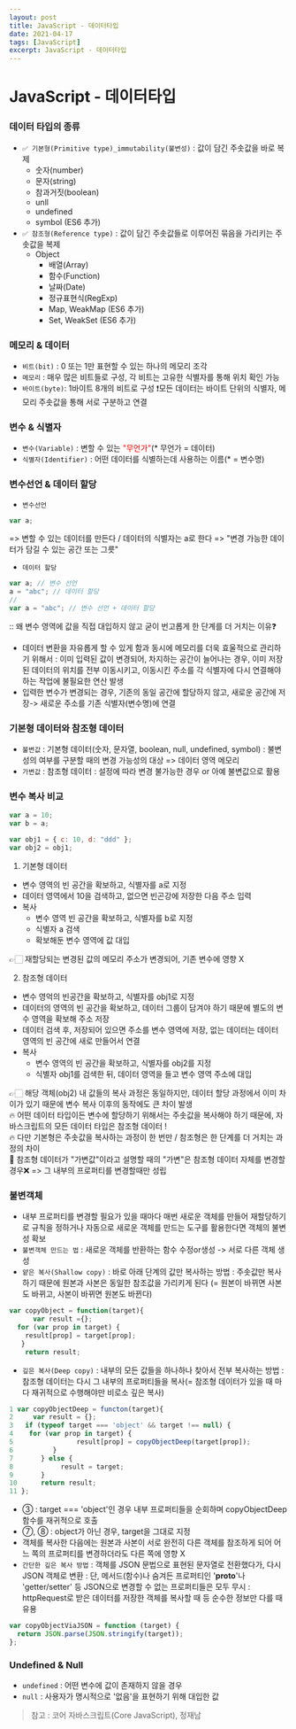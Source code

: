 ```yaml
---
layout: post
title: JavaScript - 데이터타입
date: 2021-04-17
tags: [JavaScript]
excerpt: JavaScript - 데이터타입
---
```


# JavaScript - 데이터타입

### 데이터 타입의 종류

- `✅ 기본형(Primitive type)_immutability(불변성)`
  : 값이 담긴 주솟값을 바로 복제
  - 숫자(number)
  - 문자(string)
  - 참과거짓(boolean)
  - unll
  - undefined
  - symbol (ES6 추가)
- `✅ 참조형(Reference type)`
  : 값이 담긴 주솟값들로 이루어진 묶음을 가리키는 주솟값을 복제
  - Object
    - 배열(Array)
    - 함수(Function)
    - 날짜(Date)
    - 정규표현식(RegExp)
    - Map, WeakMap (ES6 추가)
    - Set, WeakSet (ES6 추가)

### 메모리 & 데이터

- `비트(bit)` : 0 또는 1만 표현할 수 있는 하나의 메모리 조각
- `메모리` : 매우 많은 비트들로 구성, 각 비트는 고유한 식별자를 통해 위치 확인 가능
- `바이트(byte)`: 1바이트 8개의 비트로 구성
  ❗️모든 데이터는 바이트 단위의 식별자, 메모리 주솟값을 통해 서로 구분하고 연결

### 변수 & 식별자

- `변수(Variable)`
  : 변할 수 있는 <span style="color:red">"무언가"</span>(\* 무언가 = 데이터)
- `식별자(Identifier)`
  : 어떤 데이터를 식별하는데 사용하는 이름(\* = 변수명)

### 변수선언 & 데이터 할당

- `변수선언`

```js
var a;
```

=> 변할 수 있는 데이터를 만든다 / 데이터의 식별자는 a로 한다
=> "변경 가능한 데이터가 담길 수 있는 공간 또는 그릇"

- `데이터 할당`

```js
var a; // 변수 선언
a = "abc"; // 데이터 할당
//
var a = "abc"; // 변수 선언 + 데이터 할당
```

:: 왜 변수 영역에 값을 직접 대입하지 않고 굳이 번고롭게 한 단계를 더 거치는 이유❓

- 데이터 변환을 자유롭게 할 수 있게 함과 동시에 메모리를 더욱 효울적으로 관리하기 위해서
  : 이미 입력된 값이 변경되어, 차지하는 공간이 늘어나는 경우, 이미 저장된 데이터의 위치를 전부 이동시키고, 이동시킨 주소를 각 식별자에 다시 연결해야 하는 작업에 불필요한 연산 발생
- 입력한 변수가 변경되는 경우, 기존의 동일 공간에 할당하지 않고, 새로운 공간에 저장-> 새로운 주소를 기존 식별자(변수명)에 연결

### 기본형 데이터와 참조형 데이터

- `불변값`
  : 기본형 데이터(숫자, 문자열, boolean, null, undefined, symbol)
  : 불변성의 여부를 구분할 때의 변경 가능성의 대상 => 데이터 영역 메모리
- `가변값`
  : 참조형 데이터
  : 설정에 따라 변경 불가능한 경우 or 아예 불변값으로 활용

### 변수 복사 비교

```js
var a = 10;
var b = a;

var obj1 = { c: 10, d: "ddd" };
var obj2 = obj1;
```

1. 기본형 데이터

- 변수 영역의 빈 공간을 확보하고, 식별자를 a로 지정
- 데이터 영역에서 10을 검색하고, 없으면 빈곤강에 저장한 다음 주소 입력
- 복사
  - 변수 영역 빈 공간을 확보하고, 식별자를 b로 지정
  - 식별자 a 검색
  - 확보해둔 변수 영역에 값 대입

👉🏻 재할당되는 변경된 값의 메모리 주소가 변경되어, 기존 변수에 영향 X

2. 참조형 데이터

- 변수 영억의 빈공간을 확보하고, 식별자를 obj1로 지정
- 데이터의 영역의 빈 공간을 확보하고, 데이터 그룹이 담겨야 하기 때문에 별도의 변수 영역을 확보해 주소 저장
- 데이터 검색 후, 저장되어 있으면 주소를 변수 영역에 저장, 없는 데이터는 데이터 영역의 빈 공간에 새로 만들어서 연결
- 복사
  - 변수 영역의 빈 공간을 확보하고, 식별자를 obj2를 지정
  - 식별자 obj1를 검색한 뒤, 데이터 영역을 들고 변수 영역 주소에 대입

👉🏻 해당 객체(obj2) 내 값들의 복사 과정은 동일하지만, 데이터 할당 과정에서 이미 차이가 있기 때문에 변수 복사 이후의 동작에도 큰 차이 발생
<br />
🔥 어떤 데이터 타입이든 변수에 할당하기 위해서는 주솟값을 복사해야 하기 때문에, 자바스크립트의 모든 데이터 타입은 참조형 데이터 !
<br />
🔥 다만 기본형은 주솟값을 복사하는 과정이 한 번만 / 참조형은 한 단계를 더 거치는 과정의 차이
<br />
🚀 참조형 데이터가 "가변값"이라고 설명할 때의 "가변"은 참조형 데이터 자체를 변경할 경우❌ => 그 내부의 프로퍼티를 변경할때만 성립

### 불변객체

- 내부 프로퍼티를 변경할 필요가 있을 때마다 매번 새로운 객체를 만들어 재할당하기로 규칙을 정하거나 자동으로 새로운 객체를 만드는 도구를 활용한다면 객체의 불변성 확보
- `불변객체 만드는 법`
  : 새로운 객체를 반환하는 함수 수정or생성 -> 서로 다른 객체 생성
- `얕은 복사(Shallow copy)`
  : 바로 아래 단계의 값만 복사하는 방법
  : 주솟값만 복사하기 때문에 원본과 사본은 동일한 참조값을 가리키게 된다 (= 원본이 바뀌면 사본도 바뀌고, 사본이 바뀌면 원본도 바뀐다)

```js
var copyObject = function(target){
      var result ={};
  for (var prop in target) {
    result[prop] = target[prop];
   }
    return result;
```

- `깊은 복사(Deep copy)`
  : 내부의 모든 값들을 하나하나 찾아서 전부 복사하는 방법
  : 참조형 데이터는 다시 그 내부의 프로퍼티들을 복사(= 참조형 데이터가 있을 때 마다 재귀적으로 수행해야만 비로소 깊은 복사)

```js
1 var copyObjectDeep = functon(target){
2     var result = {};
3   if (typeof target === 'object' && target !== null) {
4 	 for (var prop in target) {
5    	         result[prop] = copyObjectDeep(target[prop]);
6          }
7       } else {
8   	     result = target;
9       }
10      return result;
11 };
```

- ③ : target === 'object'인 경우 내부 프로퍼티들을 순회하며 copyObjectDeep함수를 재귀적으로 호출
- ⑦, ⑧ : object가 아닌 경우, target을 그대로 지정
- 객체를 복사한 다음에는 원본과 사본이 서로 완전히 다른 객체를 참조하게 되어 어느 쪽의 프로퍼티를 변경하더라도 다른 쪽에 영향 X
  <br />
- `간단한 깊은 복사 방법`
  : 객체를 JSON 문법으로 표현된 문자열로 전환했다가, 다시 JSON 객체로 변환
  : 단, 메서드(함수)나 숨겨든 프로퍼티인 '**proto**'나 'getter/setter' 등 JSON으로 변경할 수 없는 프로퍼티들은 모두 무시
  : httpRequest로 받은 데이터를 저장한 객체를 복사할 때 등 순수한 정보만 다를 때 유용

```js
var copyObjectViaJSON = function (target) {
  return JSON.parse(JSON.stringify(target));
};
```

### Undefined & Null

- `undefined` : 어떤 변수에 값이 존재하지 않을 경우
- `null` : 사용자가 명시적으로 '없음'을 표현하기 위해 대입한 값

> 참고 : 코어 자바스크립트(Core JavaScript), 정재남
